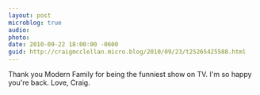 ```yaml
---
layout: post
microblog: true
audio: 
photo: 
date: 2010-09-22 18:00:00 -0600
guid: http://craigmcclellan.micro.blog/2010/09/23/t25265425588.html
---
```

Thank you Modern Family for being the funniest show on TV. I'm so happy you're back. Love, Craig.
